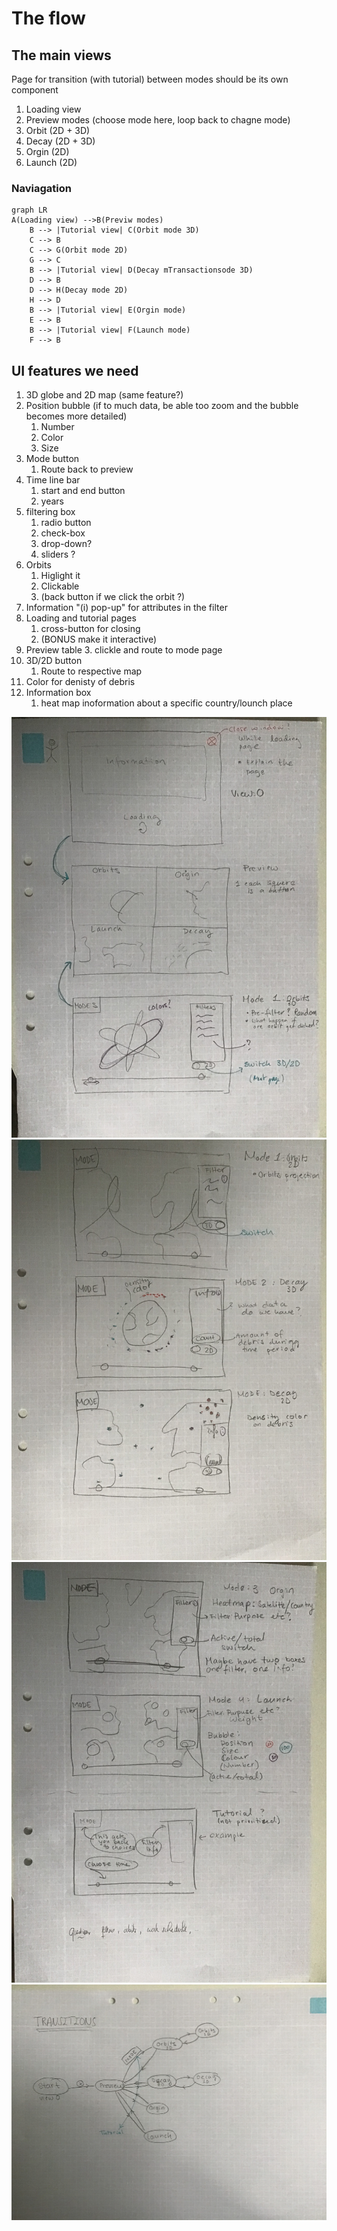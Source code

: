 
# The flow

## The main views

Page for transition (with tutorial) between modes should be its own component

   1. Loading view
   2. Preview modes (choose mode here, loop back to chagne mode)
   3. Orbit (2D + 3D)
   4. Decay (2D + 3D)
   5. Orgin (2D)
   6. Launch (2D)
   
### Naviagation
```mermaid
graph LR
A(Loading view) -->B(Previw modes)
    B --> |Tutorial view| C(Orbit mode 3D)
    C --> B
    C --> G(Orbit mode 2D)
    G --> C
    B --> |Tutorial view| D(Decay mTransactionsode 3D)
    D --> B
    D --> H(Decay mode 2D)
    H --> D
    B --> |Tutorial view| E(Orgin mode)
    E --> B
    B --> |Tutorial view| F(Launch mode)
    F --> B
```

## UI features we need
   1. 3D globe and 2D map (same feature?)
   2. Position bubble (if to much data, be able too zoom and the bubble becomes more detailed)
      1. Number
      2. Color
      3. Size
   3. Mode button
      1. Route back to preview
   4. Time line bar
      1. start and end button
      2. years 
   5. filtering box
      1. radio button
      2. check-box
      3. drop-down?
      4. sliders ?
   6. Orbits 
      1. Higlight it
      2. Clickable
      3. (back button if we click the orbit ?)
   7. Information "(i) pop-up" for attributes in the filter
   8. Loading and tutorial pages
      1. cross-button for closing 
      2. (BONUS make it interactive)
   9.  Preview table
      3. clickle and route to mode page
   10. 3D/2D button
       1.  Route to respective map
   11. Color for denisty of debris
   12. Information box 
       1.  heat map inoformation about a specific country/lounch place


![first](./img1-1.jpg)
![third](./img3-1.jpg)
![second](./img2-1.jpg)
![fourth](./img4-1.jpg)